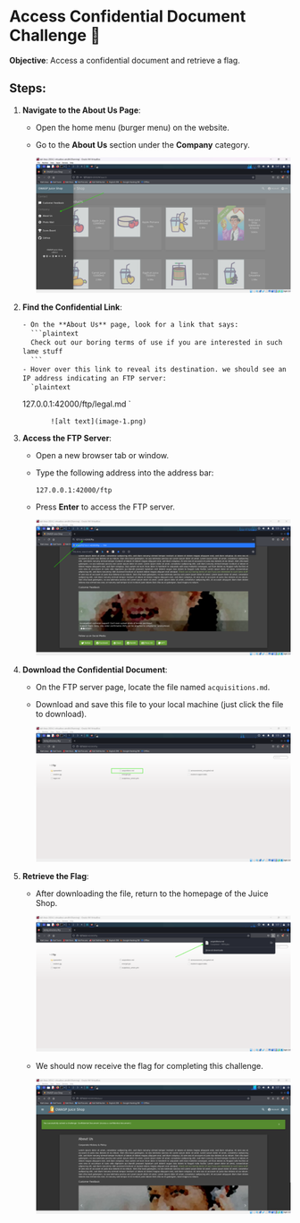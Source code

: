 # Access Confidential Document Challenge 📂

**Objective**: Access a confidential document and retrieve a flag.

## Steps:

1.  **Navigate to the About Us Page**:

    - Open the home menu (burger menu) on the website.
    - Go to the **About Us** section under the **Company** category.

      ![alt text](image.png)

2.  **Find the Confidential Link**:

        - On the **About Us** page, look for a link that says:
          ```plaintext
          Check out our boring terms of use if you are interested in such lame stuff
          ```
        - Hover over this link to reveal its destination. we should see an IP address indicating an FTP server:
          `plaintext

    127.0.0.1:42000/ftp/legal.md
    `

               ![alt text](image-1.png)

3.  **Access the FTP Server**:

    - Open a new browser tab or window.
    - Type the following address into the address bar:
      ```plaintext
      127.0.0.1:42000/ftp
      ```
    - Press **Enter** to access the FTP server.

      ![alt text](image-2.png)

4.  **Download the Confidential Document**:

    - On the FTP server page, locate the file named `acquisitions.md`.
    - Download and save this file to your local machine (just click the file to download).

      ![alt text](image-3.png)

5.  **Retrieve the Flag**:

    - After downloading the file, return to the homepage of the Juice Shop.

      ![alt text](image-4.png)

    - We should now receive the flag for completing this challenge.

      ![alt text](image-5.png)
